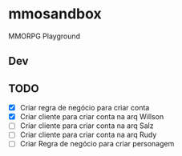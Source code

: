 # mmosandbox
MMORPG Playground

## Dev


## TODO

 -[x] Criar regra de negócio para criar conta
 -[x] Criar cliente para criar conta na arq Willson
 -[ ] Criar cliente para criar conta na arq Salz
 -[ ] Criar cliente para criar conta na arq Rudy
 -[ ] Criar Regra de negócio para criar personagem